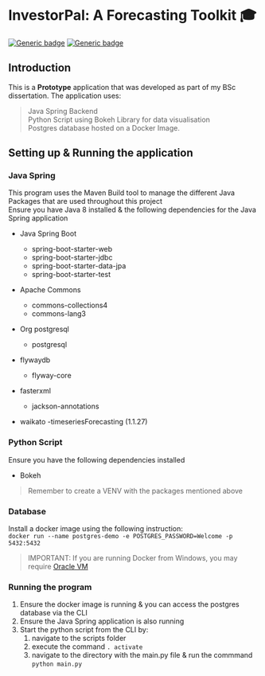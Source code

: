 # InvestorPal: A Forecasting Toolkit :mortar_board:

[![Generic badge](https://img.shields.io/badge/Development-COMPLETE-<COLOR>.svg)](https://shields.io/) 
[![Generic badge](https://img.shields.io/badge/Tests-PASSED-<COLOR>.svg)](https://shields.io/) <br>

## Introduction 

This is a **Prototype** application that was developed as part of my BSc dissertation. The application uses: <br> 
> Java Spring Backend <br>
> Python Script using Bokeh Library for data visualisation <br>
> Postgres database hosted on a Docker Image. <br>

## Setting up & Running the application 

### Java Spring 
This program uses the Maven Build tool to manage the different Java Packages that are used throughout this project<br>
Ensure you have Java 8 installed & the following dependencies for the Java Spring application <br> 
- Java Spring Boot 
    - spring-boot-starter-web
    - spring-boot-starter-jdbc
    - spring-boot-starter-data-jpa
    - spring-boot-starter-test
- Apache Commons
    - commons-collections4
    - commons-lang3
- Org postgresql
    - postgresql
    
- flywaydb
    - flyway-core

- fasterxml
    - jackson-annotations

- waikato
    -timeseriesForecasting (1.1.27)

### Python Script 
Ensure you have the following dependencies installed 
- Bokeh 

> Remember to create a VENV with the packages mentioned above


### Database 
Install a docker image using the following instruction: <br>
`docker run --name postgres-demo -e POSTGRES_PASSWORD=Welcome -p 5432:5432`

> IMPORTANT: If you are running Docker from Windows, you may require [Oracle VM](https://www.virtualbox.org/)

### Running the program
1. Ensure the docker image is running & you can access the postgres database via the CLI 
2. Ensure the Java Spring application is also running 
3. Start the python script from the CLI by: 
    1. navigate to the scripts folder
    2. execute the command `. activate`
    3. navigate to the directory with the main.py file & run the commmand `python main.py`


